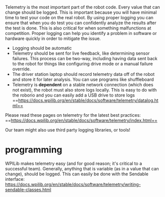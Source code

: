 Telemetry is the most important part of the robot code. Every value that can change should be logged. This is important because you will have minimal time to test your code on the real robot. By using proper logging you can ensure that when you do test you can confidently analyze the results after the test is done. This is also critical for when something malfunctions at competition. Proper logging can help you identify a problem in software or hardware quickly in order to mitigate the issue.

- Logging should be automatic
- Telemetry should be sent for live feedback, like determining sensor failures. This process can be two-way, including having data sent back to the robot for things like configuring drive mode or a manual failure override.
- The driver station laptop should record telemetry data off of the robot and store it for later analysis. You can use programs like shuffleboard
- Telemetry is **dependent** on a stable network connection (which does not exist), the robot must also store logs locally. This is easy to do with the roborio and you can easily add a USB drive to store logs ==https://docs.wpilib.org/en/stable/docs/software/telemetry/datalog.html==

Please read these pages on telemetry for the latest best practices:
==https://docs.wpilib.org/en/stable/docs/software/telemetry/index.html==

Our team might also use third party logging libraries, or tools!

# programming
WPILib makes telemetry easy (and for good reason; it's critical to a successful team). Generally, anything that is variable (as in a value that can change), should be logged. This can easily be done with the Sendable interface: https://docs.wpilib.org/en/stable/docs/software/telemetry/writing-sendable-classes.html
